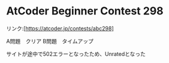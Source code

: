 # AtCoder Beginner Contest 298

リンク:[https://atcoder.jp/contests/abc298]

A問題　クリア
B問題　タイムアップ

サイトが途中で502エラーとなったため、Unratedとなった